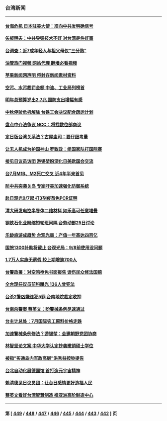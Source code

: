 ### 台湾新闻
---
#### [台海危机 日本驻美大使：须向中共发明确信号](../../pages/ncid1349361/n13809271.md?08250445) 
#### [矢板明夫：中共导弹技术不好 对台湾是件好事](../../pages/ncid1349361/n13808945.md?08250445) 
#### [台调查：近7成年轻人与祖父母仅“三分熟”](../../pages/ncid1349361/n13809226.md?08250445) 
#### [油管热门视频 网站代理 翻墙必看视频](http://209.222.30.114:81/youtube.html?08250445)
#### [苹果新闻网声明 将封存新闻素材资料](../../pages/ncid1349361/n13809219.md?08250445) 
#### [空污、水污裁罚金额 中油、工业局列榜首](../../pages/ncid1349361/n13809221.md?08250445) 
#### [明年总预算岁出2.7兆 国防支出增幅有感](../../pages/ncid1349361/n13809220.md?08250445) 
#### [中秋停驶危机解除 台铁工会决议配合疏运计划](../../pages/ncid1349361/n13809229.md?08250445) 
#### [盘点中介法争议 NCC：将找数位部商议](../../pages/ncid1349361/n13809228.md?08250445) 
#### [定日版台湾关系法？古屋圭司：要仔细考量](../../pages/ncid1349361/n13809199.md?08250445) 
#### [让无人机成为护国神山 罗致政：组国家队打国际赛](../../pages/ncid1349361/n13809200.md?08250445) 
#### [接见日议员访团 游锡堃盼深化日美欧国会交流](../../pages/ncid1349361/n13809195.md?08250445) 
#### [台7月M1B、M2死亡交叉 近4年半来首见](../../pages/ncid1349361/n13809192.md?08250445) 
#### [防中共突袭关岛 专家吁美加速强化防御系统](../../pages/ncid1349361/n13809190.md?08250445) 
#### [赴日观光9/7起 打3剂疫苗免PCR证明](../../pages/ncid1349361/n13809188.md?08250445) 
#### [清大研发电控半导体二维材料 如乐高可任意堆叠](../../pages/ncid1349361/n13809208.md?08250445) 
#### [钢铁石化业盼缩短轮班间隔 台劳动部25日讨论](../../pages/ncid1349361/n13809145.md?08250445) 
#### [乐龄旅游成趋势 台观光局：产值一年高达四百亿](../../pages/ncid1349361/n13809146.md?08250445) 
#### [国旅1300补助将截止 台观光局：9/8前使用没问题](../../pages/ncid1349361/n13809149.md?08250445) 
#### [1.7万人实施无薪假 较上期增逾700人](../../pages/ncid1349361/n13809148.md?08250445) 
#### [台警政署：对空鸣枪免书面报告 误伤民众修法国赔](../../pages/ncid1349361/n13809089.md?08250445) 
#### [全台现任议员前科曝光  136人曾犯法](../../pages/ncid1349361/n13809113.md?08250445) 
#### [台杀2警凶嫌连犯5罪 台南地院裁定收押](../../pages/ncid1349361/n13809114.md?08250445) 
#### [台南杀警案 蔡英文：盼警械条例尽速通过](../../pages/ncid1349361/n13809079.md?08250445) 
#### [台主计总处：7月国际农工原料价格走跌](../../pages/ncid1349361/n13809078.md?08250445) 
#### [加速警械条例修法？游锡堃：会邀朝野党团协商](../../pages/ncid1349361/n13809066.md?08250445) 
#### [林智坚论文案 中华大学认定抄袭撤销硕士学位](../../pages/ncid1349361/n13809024.md?08250445) 
#### [被指“买通岛内军政高层”洪秀柱按铃提告](../../pages/ncid1349361/n13808875.md?08250445) 
#### [台北自动化展德国馆 首打造元宇宙精神](../../pages/ncid1349361/n13808954.md?08250445) 
#### [赖清德见日议员团：让台日感情更好造福人民](../../pages/ncid1349361/n13808961.md?08250445) 
#### [蔡英文看好台湾智慧制造 推亚洲高阶制造中心](../../pages/ncid1349361/n13808829.md?08250445) 

---
#### 第 [ [449](./449.md?08250445) / [448](./448.md?08250445) / [447](./447.md?08250445) / [446](./446.md?08250445) / [445](./445.md?08250445) / [444](./444.md?08250445) / [443](./443.md?08250445) / [442](./442.md?08250445) ] 页
